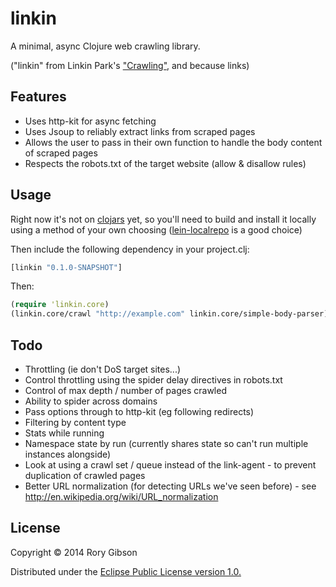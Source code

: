 # linkin

A minimal, async Clojure web crawling library.

("linkin" from Linkin Park's
["Crawling"](http://www.azlyrics.com/lyrics/linkinpark/crawling.html),
and because links)

## Features
+ Uses http-kit for async fetching
+ Uses Jsoup to reliably extract links from scraped pages
+ Allows the user to pass in their own function to handle the body content of scraped pages
+ Respects the robots.txt of the target website (allow & disallow rules)




## Usage
Right now it's not on [clojars](http://clojars.org) yet, so you'll
need to build and install it locally using a method of your own choosing
([lein-localrepo](https://github.com/kumarshantanu/lein-localrepo)
is a good choice)

Then include the following dependency in your project.clj:
```clojure
[linkin "0.1.0-SNAPSHOT"]
```

Then:
```clojure
(require 'linkin.core)
(linkin.core/crawl "http://example.com" linkin.core/simple-body-parser)
```

## Todo
+ Throttling (ie don't DoS target sites...)
+ Control throttling using the spider delay directives in robots.txt
+ Control of max depth / number of pages crawled
+ Ability to spider across domains
+ Pass options through to http-kit (eg following redirects)
+ Filtering by content type
+ Stats while running
+ Namespace state by run (currently shares state so can't run multiple instances alongside)
+ Look at using a crawl set / queue instead of the link-agent - to prevent duplication of crawled pages
+ Better URL normalization (for detecting URLs we've seen before) - see http://en.wikipedia.org/wiki/URL_normalization


## License

Copyright © 2014 Rory Gibson

Distributed under the [Eclipse Public License version 1.0.](http://www.eclipse.org/legal/epl-v10.html)
